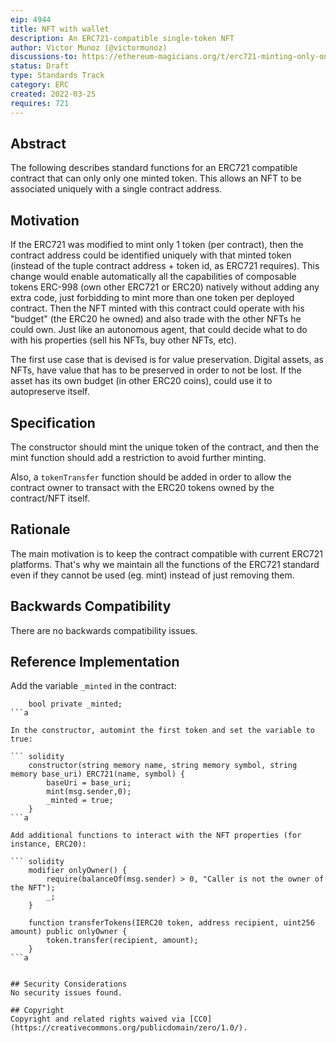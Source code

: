 ```yaml
---
eip: 4944
title: NFT with wallet
description: An ERC721-compatible single-token NFT
author: Victor Munoz (@victormunoz)
discussions-to: https://ethereum-magicians.org/t/erc721-minting-only-one-token/8602/2
status: Draft
type: Standards Track
category: ERC
created: 2022-03-25
requires: 721
---
```


## Abstract
The following describes standard functions for an ERC721 compatible contract that can only only one minted token.
This allows an NFT to be associated uniquely with a single contract address.

## Motivation
If the ERC721 was modified to mint only 1 token (per contract), then the contract address could be identified uniquely with that minted token (instead of the tuple contract address + token id, as ERC721 requires).
This change would enable automatically all the capabilities of composable tokens ERC-998 (own other ERC721 or ERC20) natively without adding any extra code, just forbidding to mint more than one token per deployed contract.
Then the NFT minted with this contract could operate with his "budget" (the ERC20 he owned) and also trade with the other NFTs he could own. Just like an autonomous agent, that could decide what to do with his properties (sell his NFTs, buy other NFTs, etc).

The first use case that is devised is for value preservation. Digital assets, as NFTs, have value that has to be preserved in order to not be lost. If the asset has its own budget (in other ERC20 coins), could use it to autopreserve itself.

## Specification
The constructor should mint the unique token of the contract, and then the mint function should add a restriction to avoid further minting.

Also, a `tokenTransfer` function should be added in order to allow the contract owner to transact with the ERC20 tokens owned by the contract/NFT itself.

## Rationale
The main motivation is to keep the contract compatible with current ERC721 platforms. That's why we maintain all the functions of the ERC721 standard even if they cannot be used (eg. mint) instead of just removing them.

## Backwards Compatibility
There are no backwards compatibility issues.

## Reference Implementation
Add the variable `_minted` in the contract:

``` solidity
    bool private _minted;
```a

In the constructor, automint the first token and set the variable to true:

``` solidity
    constructor(string memory name, string memory symbol, string memory base_uri) ERC721(name, symbol) {
        baseUri = base_uri;
        mint(msg.sender,0);
        _minted = true;
    }
```a

Add additional functions to interact with the NFT properties (for instance, ERC20):

``` solidity
    modifier onlyOwner() {
        require(balanceOf(msg.sender) > 0, "Caller is not the owner of the NFT");
        _;
    }

    function transferTokens(IERC20 token, address recipient, uint256 amount) public onlyOwner {
        token.transfer(recipient, amount);
    }
```a


## Security Considerations
No security issues found.

## Copyright
Copyright and related rights waived via [CC0](https://creativecommons.org/publicdomain/zero/1.0/).
